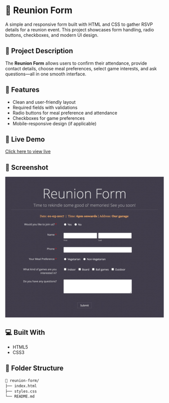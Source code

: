 # 🎉 Reunion Form

A simple and responsive form built with HTML and CSS to gather RSVP details for a reunion event. This project showcases form handling, radio buttons, checkboxes, and modern UI design.

## 📝 Project Description

The **Reunion Form** allows users to confirm their attendance, provide contact details, choose meal preferences, select game interests, and ask questions—all in one smooth interface.

## 🔧 Features

- Clean and user-friendly layout
- Required fields with validations
- Radio buttons for meal preference and attendance
- Checkboxes for game preferences
- Mobile-responsive design (if applicable)

## 🚀 Live Demo

[Click here to view live](https://jamesmikecodes.github.io/Reunion-Form/)

## 📸 Screenshot

![Reunion Form Screenshot](./form-screenshot.JPG)

## 💻 Built With

- HTML5
- CSS3

## 📂 Folder Structure

```bash
📁 reunion-form/
├── index.html
├── styles.css
└── README.md
```
